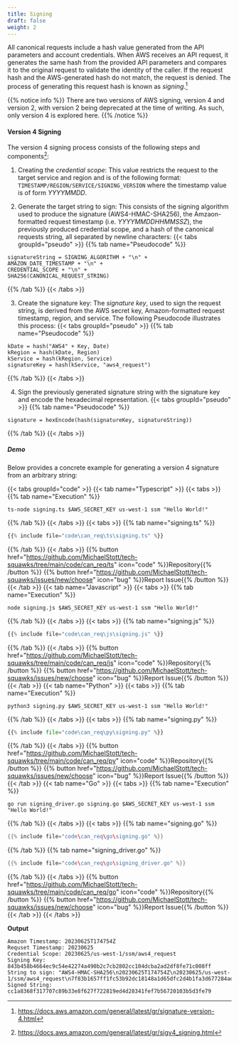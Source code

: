 ```yaml
---
title: Signing
draft: false
weight: 2
---
```


All canonical requests include a hash value generated from the API parameters and account credentials. When AWS receives an API request, it generates the same hash from the provided API parameters and compares it to the original request to validate the identity of the caller. If the request hash and the AWS-generated hash do not match, the request is denied. The process of generating this request hash is known as _signing_.[^1]

{{% notice info %}}
There are two versions of AWS signing, version 4 and version 2, with version 2 being deprecated at the time of writing. As such, only version 4 is explored here.
{{% /notice %}}

#### Version 4 Signing

The version 4 signing process consists of the following steps and components[^2]:

1. Creating the _credential scope_: This value restricts the request to the target service and region and is of the following format: `TIMESTAMP/REGION/SERVICE/SIGNING_VERSION` where the timestamp value is of form _YYYYMMDD_.

2. Generate the target string to sign: This consists of the signing algorithm used to produce the signature (AWS4-HMAC-SHA256), the Amzaon-formatted request timestamp (i.e. _YYYYMMDDHHMMSSZ_), the previously produced credential scope, and a hash of the canonical requests string, all separated by newline characters:
   {{< tabs groupId="pseudo" >}}
   {{% tab name="Pseudocode" %}}

```
signatureString = SIGNING_ALGORITHM + "\n" +
AMAZON_DATE_TIMESTAMP + "\n" +
CREDENTIAL_SCOPE + "\n" +
SHA256(CANONICAL_REQUEST_STRING)
```

{{% /tab %}}
{{< /tabs >}}

3. Create the signature key: The _signature key_, used to sign the request string, is derived from the AWS secret key, Amazon-formatted request timestamp, region, and service. The following Pseudocode illustrates this process:
   {{< tabs groupId="pseudo" >}}
   {{% tab name="Pseudocode" %}}

```
kDate = hash("AWS4" + Key, Date)
kRegion = hash(kDate, Region)
kService = hash(kRegion, Service)
signatureKey = hash(kService, "aws4_request")
```

{{% /tab %}}
{{< /tabs >}}

4. Sign the previously generated signature string with the signature key and encode the hexadecimal representation.
   {{< tabs groupId="pseudo" >}}
   {{% tab name="Pseudocode" %}}

```
signature = hexEncode(hash(signatureKey, signatureString))
```

{{% /tab %}}
{{< /tabs >}}

##### Demo

Below provides a concrete example for generating a version 4 signature from an arbitrary string:

{{< tabs groupId="code" >}}
{{< tab name="Typescript" >}}
{{< tabs >}}
{{% tab name="Execution" %}}

```
ts-node signing.ts $AWS_SECRET_KEY us-west-1 ssm "Hello World!"
```

{{% /tab %}}
{{< /tabs >}}
{{< tabs >}}
{{% tab name="signing.ts" %}}

```ts
{{% include file="code\can_req\ts\signing.ts" %}}
```

{{% /tab %}}
{{< /tabs >}}
{{% button href="https://github.com/MichaelStott/tech-squawks/tree/main/code/can_req/ts" icon="code" %}}Repository{{% /button %}}
{{% button href="https://github.com/MichaelStott/tech-squawks/issues/new/choose" icon="bug" %}}Report Issue{{% /button %}}
{{< /tab >}}
{{< tab name="Javascript" >}}
{{< tabs >}}
{{% tab name="Execution" %}}

```
node signing.js $AWS_SECRET_KEY us-west-1 ssm "Hello World!"
```

{{% /tab %}}
{{< /tabs >}}
{{< tabs >}}
{{% tab name="signing.js" %}}

```js
{{% include file="code\can_req\js\signing.js" %}}
```

{{% /tab %}}
{{< /tabs >}}
{{% button href="https://github.com/MichaelStott/tech-squawks/tree/main/code/can_req/js" icon="code" %}}Repository{{% /button %}}
{{% button href="https://github.com/MichaelStott/tech-squawks/issues/new/choose" icon="bug" %}}Report Issue{{% /button %}}
{{< /tab >}}
{{< tab name="Python" >}}
{{< tabs >}}
{{% tab name="Execution" %}}

```
python3 signing.py $AWS_SECRET_KEY us-west-1 ssm "Hello World!"
```

{{% /tab %}}
{{< /tabs >}}
{{< tabs >}}
{{% tab name="signing.py" %}}

```py
{{% include file="code\can_req\py\signing.py" %}}
```

{{% /tab %}}
{{< /tabs >}}
{{% button href="https://github.com/MichaelStott/tech-squawks/tree/main/code/can_req/py" icon="code" %}}Repository{{% /button %}}
{{% button href="https://github.com/MichaelStott/tech-squawks/issues/new/choose" icon="bug" %}}Report Issue{{% /button %}}
{{< /tab >}}
{{< tab name="Go" >}}
{{< tabs >}}
{{% tab name="Execution" %}}

```
go run signing_driver.go signing.go $AWS_SECRET_KEY us-west-1 ssm "Hello World!"
```

{{% /tab %}}
{{< /tabs >}}
{{< tabs >}}
{{% tab name="signing.go" %}}

```go
{{% include file="code\can_req\go\signing.go" %}}
```

{{% /tab %}}
{{% tab name="signing_driver.go" %}}

```go
{{% include file="code\can_req\go\signing_driver.go" %}}
```

{{% /tab %}}
{{< /tabs >}}
{{% button href="https://github.com/MichaelStott/tech-squawks/tree/main/code/can_req/go" icon="code" %}}Repository{{% /button %}}
{{% button href="https://github.com/MichaelStott/tech-squawks/issues/new/choose" icon="bug" %}}Report Issue{{% /button %}}
{{< /tab >}}
{{< /tabs >}}

**Output**

```
Amazon Timestamp: 20230625T174754Z
Requset Timestamp: 20230625
Credential Scope: 20230625/us-west-1/ssm/aws4_request
Signing Key: 843b458b4664ec9c54e42274a490b2c7cb2802cc104dcba2ad2df8fe71c008ff
String to sign: "AWS4-HMAC-SHA256\n20230625T174754Z\n20230625/us-west-1/ssm/aws4_request\n7f83b1657ff1fc53b92dc18148a1d65dfc2d4b1fa3d677284addd200126d9069"
Signed String: cc1a8368f317707c89b33e8f627f722819ed4d28341fef7b56720103b5d3fe79
```

[^1]: https://docs.aws.amazon.com/general/latest/gr/signature-version-4.html
[^2]: https://docs.aws.amazon.com/general/latest/gr/sigv4_signing.html
